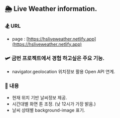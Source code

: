 ## 🌦 Live Weather information.

### 🏂 URL

- page : [https://hsliveweather.netlify.app](https://hsliveweather.netlify.app)

### 🛩 금번 프로젝트에서 경험 하고싶은 주요 기능.

- navigator.geolocation 위치정보 활용 Open API 연계.

### 🪬 내용

- 현재 위치 기반 날씨정보 제공.
- 시간대별 화면 톤 조정. (낮 12시가 가장 밝음.)
- 날씨 상태별 background-image 표기.
